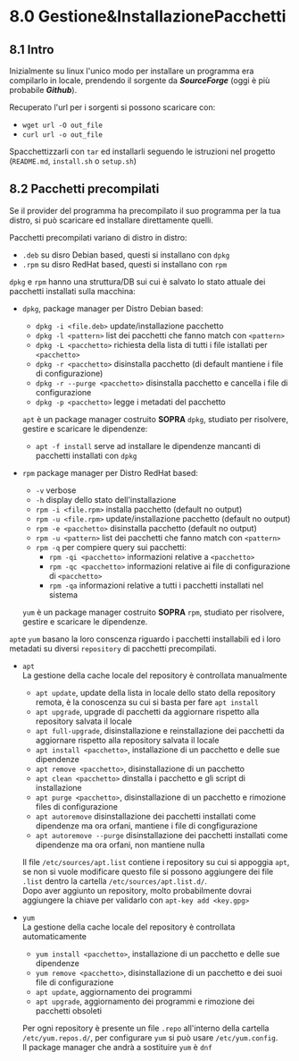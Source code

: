 # 8.0 Gestione&InstallazionePacchetti

## 8.1 Intro

Inizialmente su linux l'unico modo per installare un programma era compilarlo in locale, prendendo il sorgente da **_SourceForge_** (oggi è più probabile **_Github_**).

Recuperato l'url per i sorgenti si possono scaricare con:

- `wget url -O out_file`
- `curl url -o out_file`

Spacchettizzarli con `tar` ed installarli seguendo le istruzioni nel progetto (`README.md`, `install.sh` o `setup.sh`)

## 8.2 Pacchetti precompilati

Se il provider del programma ha precompilato il suo programma per la tua distro, si può scaricare ed installare direttamente quelli.

Pacchetti precompilati variano di distro in distro:

- `.deb` su disro Debian based, questi si installano con `dpkg`
- `.rpm` su disro RedHat based, questi si installano con `rpm`

`dpkg` e `rpm` hanno una struttura/DB sui cui è salvato lo stato attuale dei pacchetti installati sulla macchina:

- `dpkg`, package manager per Distro Debian based:

  - `dpkg -i <file.deb>` update/installazione pacchetto
  - `dpkg -l <pattern>` list dei pacchetti che fanno match con `<pattern>`
  - `dpkg -L <pacchetto>` richiesta della lista di tutti i file istallati per `<pacchetto>`
  - `dpkg -r <pacchetto>` disinstalla pacchetto (di default mantiene i file di configurazione)
  - `dpkg -r --purge <pacchetto>` disinstalla pacchetto e cancella i file di configurazione
  - `dpkg -p <pacchetto>` legge i metadati del pacchetto

  `apt` è un package manager costruito **SOPRA** `dpkg`, studiato per risolvere, gestire e scaricare le dipendenze:

  - `apt -f install` serve ad installare le dipendenze mancanti di pacchetti installati con `dpkg`

- `rpm` package manager per Distro RedHat based:

  - `-v` verbose
  - `-h` display dello stato dell'installazione
  - `rpm -i <file.rpm>` installa pacchetto (default no output)
  - `rpm -u <file.rpm>` update/installazione pacchetto (default no output)
  - `rpm -e <pacchetto>` disinstalla pacchetto (default no output)
  - `rpm -u <pattern>` list dei pacchetti che fanno match con `<pattern>`
  - `rpm -q` per compiere query sui pacchetti:
    - `rpm -qi <pacchetto>` informazioni relative a `<pacchetto>`
    - `rpm -qc <pacchetto>` informazioni relative ai file di configurazione di `<pacchetto>`
    - `rpm -qa` informazioni relative a tutti i pacchetti installati nel sistema

  `yum` è un package manager costruito **SOPRA** `rpm`, studiato per risolvere, gestire e scaricare le dipendenze.

`apt`e `yum` basano la loro conscenza riguardo i pacchetti installabili ed i loro metadati su diversi `repository` di pacchetti precompilati.

- `apt`\
  La gestione della cache locale del repository è controllata manualmente

  - `apt update`, update della lista in locale dello stato della repository remota, è la conoscenza su cui si basta per fare `apt install`
  - `apt upgrade`, upgrade di pacchetti da aggiornare rispetto alla repository salvata il locale
  - `apt full-upgrade`, disinstallazione e reinstallazione dei pacchetti da aggiornare rispetto alla repository salvata il locale
  - `apt install <pacchetto>`, installazione di un pacchetto e delle sue dipendenze
  - `apt remove <pacchetto>`, disinstallazione di un pacchetto
  - `apt clean <pacchetto>` dinstalla i pacchetto e gli script di installazione
  - `apt purge <pacchetto>`, disinstallazione di un pacchetto e rimozione files di configurazione
  - `apt autoremove` disinstallazione dei pacchetti installati come dipendenze ma ora orfani, mantiene i file di congfigurazione
  - `apt autoremove --purge` disinstallazione dei pacchetti installati come dipendenze ma ora orfani, non mantiene nulla

  Il file `/etc/sources/apt.list` contiene i repository su cui si appoggia `apt`, se non si vuole modificare questo file si possono aggiungere dei file `.list` dentro la cartella `/etc/sources/apt.list.d/`.\
  Dopo aver aggiunto un repository, molto probabilmente dovrai aggiungere la chiave per validarlo con `apt-key add <key.gpg>`

- `yum`\
  La gestione della cache locale del repository è controllata automaticamente

  - `yum install <pacchetto>`, installazione di un pacchetto e delle sue dipendenze
  - `yum remove <pacchetto>`, disinstallazione di un pacchetto e dei suoi file di configurazione
  - `apt update`, aggiornamento dei programmi
  - `apt upgrade`, aggiornamento dei programmi e rimozione dei pacchetti obsoleti

  Per ogni repository è presente un file `.repo` all'interno della cartella `/etc/yum.repos.d/`, per configurare `yum` si può usare `/etc/yum.config`.\
  Il package manager che andrà a sostituire `yum` è `dnf`
